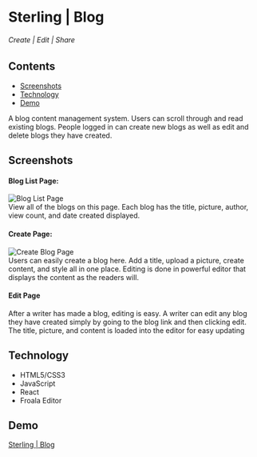 # Sterling | Blog

###### Create | Edit | Share

## Contents

- [Screenshots](#screenshots)
- [Technology](#technology)
- [Demo](#demo)

A blog content management system. Users can scroll through and read existing blogs. People logged in can create new blogs as well as edit and delete blogs they have created.

## <a name="screenshots"></a>Screenshots

#### Blog List Page:

![Blog List Page](https://sterling-blog-app.now.sh/sterling-blog-social-share.png)  
View all of the blogs on this page. Each blog has the title, picture, author, view count, and date created displayed.

#### Create Page:

![Create Blog Page](https://sterling-blog-app.now.sh/sterling-blog-edit-page.png)  
Users can easily create a blog here. Add a title, upload a picture, create content, and style all in one place. Editing is done in powerful editor that displays the content as the readers will.

#### Edit Page

After a writer has made a blog, editing is easy. A writer can edit any blog they have created simply by going to the blog link and then clicking edit. The title, picture, and content is loaded into the editor for easy updating

## <a name="technology"></a>Technology

- HTML5/CSS3
- JavaScript
- React
- Froala Editor

## <a name="demo"></a>Demo

[Sterling | Blog](https://sterling-blog-app.now.sh/)
